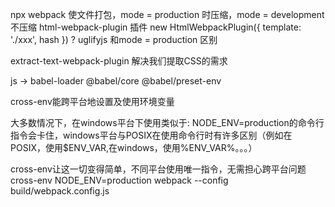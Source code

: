 npx webpack 使文件打包，mode = production 时压缩，mode = development 不压缩
html-webpack-plugin 插件 
new HtmlWebpackPlugin({
  template: './xxx',
  hash
})
? uglifyjs 和mode = production 区别

extract-text-webpack-plugin 解决我们提取CSS的需求

js -> babel-loader @babel/core @babel/preset-env

cross-env能跨平台地设置及使用环境变量

大多数情况下，在windows平台下使用类似于: NODE_ENV=production的命令行指令会卡住，windows平台与POSIX在使用命令行时有许多区别（例如在POSIX，使用$ENV_VAR,在windows，使用%ENV_VAR%。。。）

cross-env让这一切变得简单，不同平台使用唯一指令，无需担心跨平台问题
cross-env NODE_ENV=production webpack --config build/webpack.config.js